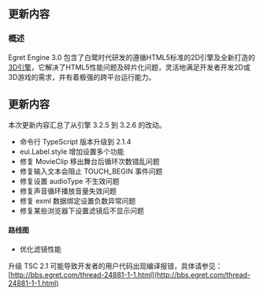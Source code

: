 ## 更新内容

### 概述

Egret Engine 3.0 包含了白鹭时代研发的遵循HTML5标准的2D引擎及全新打造的[3D引擎](https://github.com/egret-labs/egret-3d)，它解决了HTML5性能问题及碎片化问题，灵活地满足开发者开发2D或3D游戏的需求，并有着极强的跨平台运行能力。


## 更新内容

本次更新内容汇总了从引擎 3.2.5 到 3.2.6 的改动。

* 命令行 TypeScript 版本升级到 2.1.4
* eui.Label.style 增加设置多个功能
* 修复 MovieClip 移出舞台后循环次数错乱问题
* 修复输入文本会阻止 TOUCH_BEGIN 事件问题
* 修复设置 audioType 不生效问题
* 修复声音循环播放音量失效问题
* 修复 exml 数据绑定设置负数异常问题
* 修复某些浏览器下设置滤镜后不显示问题

#### 路线图

* 优化滤镜性能


升级 TSC 2.1 可能导致开发者的用户代码出现编译报错，具体请参见：[http://bbs.egret.com/thread-24881-1-1.html](http://bbs.egret.com/thread-24881-1-1.html)